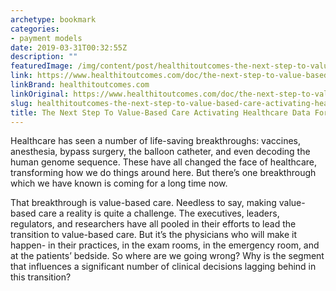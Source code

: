 ```yaml
---
archetype: bookmark
categories:
- payment models
date: 2019-03-31T00:32:55Z
description: ""
featuredImage: /img/content/post/healthitoutcomes-the-next-step-to-value-based-care-activating-healthcare-data-for-physicians.jpg
link: https://www.healthitoutcomes.com/doc/the-next-step-to-value-based-care-activating-healthcare-data-for-physicians-0001
linkBrand: healthitoutcomes.com
linkOriginal: https://www.healthitoutcomes.com/doc/the-next-step-to-value-based-care-activating-healthcare-data-for-physicians-0001
slug: healthitoutcomes-the-next-step-to-value-based-care-activating-healthcare-data-for-physicians
title: The Next Step To Value-Based Care Activating Healthcare Data For Physicians
---
```

Healthcare has seen a number of life-saving breakthroughs: vaccines, anesthesia, bypass surgery, the balloon catheter, and even decoding the human genome sequence. These have all changed the face of healthcare, transforming how we do things around here. But there’s one breakthrough which we have known is coming for a long time now.

That breakthrough is value-based care. Needless to say, making value-based care a reality is quite a challenge. The executives, leaders, regulators, and researchers have all pooled in their efforts to lead the transition to value-based care. But it’s the physicians who will make it happen- in their practices, in the exam rooms, in the emergency room, and at the patients’ bedside. So where are we going wrong? Why is the segment that influences a significant number of clinical decisions lagging behind in this transition?

